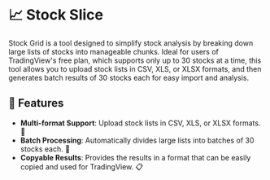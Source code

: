 # 📈 Stock Slice
Stock Grid is a tool designed to simplify stock analysis by breaking down large lists of stocks into manageable chunks. Ideal for users of TradingView's free plan, which supports only up to 30 stocks at a time, this tool allows you to upload stock lists in CSV, XLS, or XLSX formats, and then generates batch results of 30 stocks each for easy import and analysis.

## 🌟 Features
- **Multi-format Support**: Upload stock lists in CSV, XLS, or XLSX formats. 📁
- **Batch Processing**: Automatically divides large lists into batches of 30 stocks each. 🔄
- **Copyable Results**: Provides the results in a format that can be easily copied and used for TradingView. 📋
